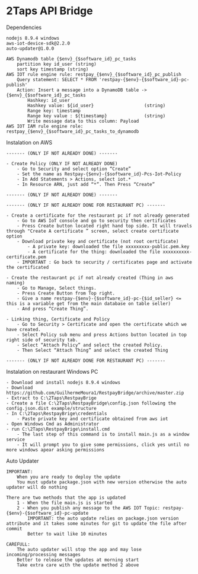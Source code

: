 # 2Taps API Bridge
Dependencies

    nodejs 8.9.4 windows
    aws-iot-device-sdk@2.2.0
    auto-updater@1.0.0

    AWS Dynamodb table {$env}_{$software_id}_pc_tasks
        partition key id_user (string)
        sort key timestamp (string)
    AWS IOT rule engine rule: restpay_{$env}_{$software_id}_pc_publish
        Query statement: SELECT * FROM 'restpay-{$env}-{$software_id}-pc-publish'
        Action: Insert a message into a DynamoDB table -> {$env}_{$software_id}_pc_tasks
            Hashkey: id_user
            Hashkey value: ${id_user}                   (string)
            Range key: timestamp
            Range key value : ${timestamp}              (string)
            Write message data to this column: Payload
    AWS IOT IAM rule engine role: restpay_{$env}_{$software_id}_pc_tasks_to_dynamodb

Instalation on AWS

    ------- (ONLY IF NOT ALREADY DONE) ------- 

    - Create Policy (ONLY IF NOT ALREADY DONE)
        - Go to Security and select option “Create”
        - Set the name as Restpay-{$env}-{$software_id}-Pcs-Iot-Policy
        - In Add Statements > Actions, select iot.*
        - In Resource ARN, just add “*”. Then Press “Create”

    ------- (ONLY IF NOT ALREADY DONE) ------- 

    ------- (ONLY IF NOT ALREADY DONE FOR RESTAURANT PC) ------- 

    - Create a certificate for the restaurant pc if not already generated
        - Go to AWS IoT console and go to security then certificates 
        - Press Create button located right hand top side. It will travels through "Create A certificate ” screen, select create certificate option
        - Download private key and certificate (not root certificate)
            - A private key: downloaded the file xxxxxxxxx-public.pem.key
            - A certificate for the thing: downloaded the file xxxxxxxxxx-certificate.pem
        - IMPORTANT : Go back to security / certificates page and activate the certificated

    - Create the restaurant pc if not already created (Thing in aws naming)
        - Go to Manage, Select things. 
        - Press Create Button from Top right. 
        - Give a name restpay-{$env}-{$software_id}-pc-{$id_seller} <= this is a variable get from the main database on table seller)
        - And press “Create Thing”. 

    - Linking thing, Certificate and Policy
        - Go to Security > Certificate and open the certificate which we have created. 
        - Select Policy sub menu and press Actions button located in top right side of security tab. 
        - Select “Attach Policy” and select the created Policy. 
        - Then Select “Attach Thing” and select the created Thing

    ------- (ONLY IF NOT ALREADY DONE FOR RESTAURANT PC) ------- 

Instalation on restaurant Windows PC

    - Download and install nodejs 8.9.4 windows
    - Download https://github.com/GuilhermeMoura1/RestpayBridge/archive/master.zip
    - Extract to C:\2Taps\RestpayBrige
    - Create a file C:\2Taps\RestpayBridge\config.json following the config.json.dist example/structure
    - In C:\2Taps\RestpayBrige\credentials
        - Paste private key and certificate obtained from aws iot
    - Open Windows Cmd as Administrator
    - run C:\2Taps\RestpayBrige\install.cmd
        - The last step of this command is to install main.js as a window service
        - It will prompt you to give some permissions, click yes until no more windows apear asking permissions

Auto Updater

    IMPORTANT: 
        When you are ready to deploy the update
        You must update package.json with new version otherwise the auto updater will do nothing

    There are two methods that the app is updated
        1 - When the file main.js is started
        2 - When you publish any message to the AWS IOT Topic: restpay-{$env}-{$software_id}-pc-update
            IMPORTANT: the auto update relies on package.json version attribute and it takes some minutes for git to update the file after commit
            Better to wait like 10 minutes
            
    CAREFULL: 
        The auto updater will stop the app and may lose incoming/processing messages
        Better to release the updates at morning start
        Take extra care with the update method 2 above